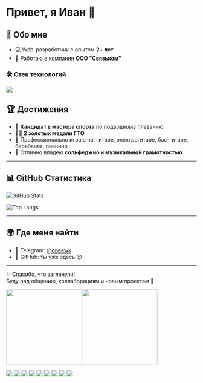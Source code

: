 # Привет, я Иван 👋  

## 🚀 Обо мне  
- 💻 Web-разработчик с опытом **2+ лет**  
- 🔧 Работаю в компании **ООО "Связьком"**  

### 🛠️ Стек технологий  

<p align="left">
  <img src="https://skillicons.dev/icons?i=php,laravel,vue,ts,sass,postgres,docker,grafana,python" />
</p>



## 🏆 Достижения  
- 🥇 **Кандидат в мастера спорта** по подводному плаванию  
- 🥇🥇 **2 золотых медали ГТО**  
- 🎸 Профессионально играю на: гитаре, электрогитаре, бас-гитаре, барабанах, пианино  
- 🎼 Отлично владею **сольфеджио и музыкальной грамотностью**  

---

## 📊 GitHub Статистика  

![GitHub Stats](https://github-readme-stats.vercel.app/api?username=IVanchekus&show_icons=true&theme=radical)  

![Top Langs](https://github-readme-stats.vercel.app/api/top-langs/?username=IVanchekus&layout=compact&theme=radical)  

---

## 🌍 Где меня найти  
- 📢 Telegram: [@oneewk](https://t.me/oneewk)  
- 💼 GitHub: ты уже здесь 😉  

---

✨ Спасибо, что заглянули!  
Буду рад общению, коллаборациям и новым проектам 🚀

<div style="display:flex">
  <img src="https://i.gifer.com/3nR6.gif" width="200"/>
  <img src="https://i.gifer.com/XOsX.gif" width="200"/>
</div>  

<p align="left">
  <img src="https://img.shields.io/badge/PHP-777BB4?style=for-the-badge&logo=php&logoColor=white"/>
  <img src="https://img.shields.io/badge/Laravel-FF2D20?style=for-the-badge&logo=laravel&logoColor=white"/>
  <img src="https://img.shields.io/badge/Vue.js-35495E?style=for-the-badge&logo=vuedotjs&logoColor=4FC08D"/>
  <img src="https://img.shields.io/badge/TypeScript-3178C6?style=for-the-badge&logo=typescript&logoColor=white"/>
  <img src="https://img.shields.io/badge/Sass-CC6699?style=for-the-badge&logo=sass&logoColor=white"/>
  <img src="https://img.shields.io/badge/PostgreSQL-316192?style=for-the-badge&logo=postgresql&logoColor=white"/>
  <img src="https://img.shields.io/badge/Docker-2496ED?style=for-the-badge&logo=docker&logoColor=white"/>
  <img src="https://img.shields.io/badge/Grafana-F46800?style=for-the-badge&logo=grafana&logoColor=white"/>
  <img src="https://img.shields.io/badge/Python-3776AB?style=for-the-badge&logo=python&logoColor=white"/>
</p>
